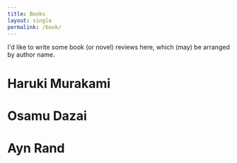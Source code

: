 ```yaml
---
title: Books
layout: single
permalink: /book/
---
```


I'd like to write some book (or novel) reviews here, which (may) be arranged by author name.

# Haruki Murakami

# Osamu Dazai

# Ayn Rand 